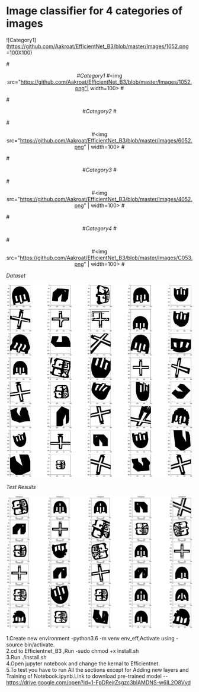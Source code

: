 <h1>Image classifier for 4 categories of images</h1>

![Category1](https://github.com/Aakroat/EfficientNet_B3/blob/master/Images/1052.png =100X100)


#<p align="center">
#<em>Category1</em>
#<img src="https://github.com/Aakroat/EfficientNet_B3/blob/master/Images/1052.png"| width=100>
#</p>
#<p align="center">
#<em>Category2</em>
#</p>
#<p align="center">
#<img src="https://github.com/Aakroat/EfficientNet_B3/blob/master/Images/6052.png" | width=100>
#</p>
#<p align="center">
#<em>Category3</em>
#</p>
#<p align="center">
#<img src="https://github.com/Aakroat/EfficientNet_B3/blob/master/Images/4052.png" | width=100>
#</p>
#<p align="center">
#<em>Category4</em>
#</p>
#<p align="center">
#<img src="https://github.com/Aakroat/EfficientNet_B3/blob/master/Images/C053.png" | width=100>
#</p>
<em>Dataset</em>
</p>
<p align="center">
<img src="https://github.com/Aakroat/EfficientNet_B3/blob/master/Images/dataset.png">
</p>
<em>Test Results</em>
</p>
<p align="center">
<img src="https://github.com/Aakroat/EfficientNet_B3/blob/master/Images/result.png">
</p>

1.Create new environment -python3.6 -m venv env_eff,Activate using -source bin/activate. <br/>
2.cd to Efficientnet_B3 ,Run -sudo chmod +x install.sh <br/>
3.Run ./install.sh <br/>
4.Open jupyter notebook and change the kernal to Efficientnet.<br/>
5.To test you have to run All the sections except for Adding new layers and Training of Notebook.ipynb.Link to download pre-trained model --https://drive.google.com/open?id=1-FpDRejrZsgzc3blAMDNS-w6IL2O8Vyd 
